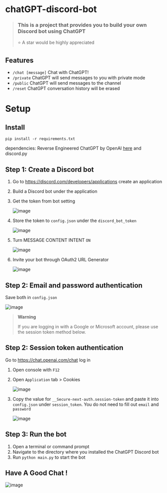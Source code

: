 # chatGPT-discord-bot

> ### This is a project that provides you to build your own Discord bot using ChatGPT
>
> ⭐️ A star would be highly appreciated

## Features

* `/chat [message]` Chat with ChatGPT!
* `/private` ChatGPT will send messages to you with private mode
* `/public`  ChatGPT will send messages to the channel
* `/reset`   ChatGPT conversation history will be erased

# Setup

## Install

`pip install -r requirements.txt`

dependencies: Reverse Engineered ChatGPT by OpenAI [here](https://github.com/acheong08/ChatGPT) and discord.py

## Step 1: Create a Discord bot

1. Go to https://discord.com/developers/applications create an application
2. Build a Discord bot under the application
3. Get the token from bot setting

   ![image](https://user-images.githubusercontent.com/89479282/205949161-4b508c6d-19a7-49b6-b8ed-7525ddbef430.png)
4. Store the token to `config.json` under the `discord_bot_token`

   ![image](https://user-images.githubusercontent.com/89479282/205949488-f3f2903d-7fb8-4be3-a703-2174535b3cd7.png)
5. Turn MESSAGE CONTENT INTENT `ON`

   ![image](https://user-images.githubusercontent.com/89479282/205949323-4354bd7d-9bb9-4f4b-a87e-deb9933a89b5.png)
6. Invite your bot through OAuth2 URL Generator

   ![image](https://user-images.githubusercontent.com/89479282/205949600-0c7ddb40-7e82-47a0-b59a-b089f929d177.png)

## Step 2: Email and password authentication

Save both in `config.json`

   ![image](https://user-images.githubusercontent.com/89479282/205949713-8c0dbcca-9f63-4150-850d-bb21bac06158.png)

> **Warning**
>
> If you are logging in with a Google or Microsoft account, please use the session token method below.

## Step 2: Session token authentication

Go to https://chat.openai.com/chat log in

1. Open console with `F12`
2. Open `Application` tab > Cookies

   ![image](https://user-images.githubusercontent.com/36258159/205494773-32ef651a-994d-435a-9f76-a26699935dac.png)
3. Copy the value for `__Secure-next-auth.session-token` and paste it into `config.json` under `session_token`. You do not need to fill out `email` and `password`

   ![image](https://user-images.githubusercontent.com/89479282/205950188-96ae9b35-539a-4246-857d-e97e9a0bf8fd.png)

## Step 3: Run the bot

1. Open a terminal or command prompt
2. Navigate to the directory where you installed the ChatGPT Discord bot
3. Run `python main.py` to start the bot

## Have A Good Chat !

   ![image](https://user-images.githubusercontent.com/89479282/206192125-f9aa1f0a-98cb-471d-9e7c-83e0bdcff05c.PNG)
